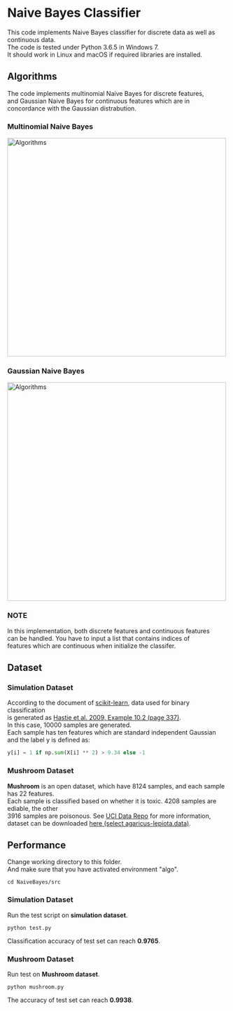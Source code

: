 # Naive Bayes Classifier

This code implements Naive Bayes classifier for discrete data as well as continuous data.  
The code is tested under Python 3.6.5 in Windows 7.  
It should work in Linux and macOS if required libraries are installed.

## Algorithms

The code implements multinomial Naive Bayes for discrete features,  
and Gaussian Naive Bayes for continuous features which are in  
concordance with the Gaussian distrabution.

### Multinomial Naive Bayes

<img src="https://github.com/quqixun/MLAlgorithms/blob/master/NaiveBayes/images/multinomialNB.png" alt="Algorithms" width="500">

### Gaussian Naive Bayes

<img src="https://github.com/quqixun/MLAlgorithms/blob/master/NaiveBayes/images/gaussianNB.png" alt="Algorithms" width="500">

### NOTE

In this implementation, both discrete features and continuous features  
can be handled. You have to input a list that contains indices of  
features which are continuous when initialize the classifer.

## Dataset

### Simulation Dataset

According to the document of [scikit-learn](http://scikit-learn.org/stable/modules/generated/sklearn.datasets.make_hastie_10_2.html), data used for binary classification  
is generated as [Hastie et al. 2009, Example 10.2 (page 337)](https://web.stanford.edu/~hastie/Papers/ESLII.pdf).  
In this case, 10000 samples are generated.  
Each sample has ten features which are standard independent Gaussian  
and the label y is defined as:

```python
y[i] = 1 if np.sum(X[i] ** 2) > 9.34 else -1
```

### Mushroom Dataset

**Mushroom** is an open dataset, which have 8124 samples, and each sample has 22 features.  
Each sample is classified based on whether it is toxic. 4208 samples are ediable, the other  
3916 samples are poisonous. See [UCI Data Repo](http://archive.ics.uci.edu/ml/datasets/Mushroom) for more information,  
dataset can be downloaded [here (select agaricus-lepiota.data)](http://archive.ics.uci.edu/ml/machine-learning-databases/mushroom/).

## Performance

Change working directory to this folder.  
And make sure that you have activated environment "algo".
```
cd NaiveBayes/src
```

### Simulation Dataset
Run the test script on **simulation dataset**.
```
python test.py
```

Classification accuracy of test set can reach **0.9765**.  

### Mushroom Dataset
Run test on **Mushroom dataset**.
```
python mushroom.py
```

The accuracy of test set can reach **0.9938**.
